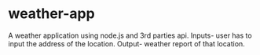 # weather-app
A weather application using node.js and 3rd parties api. 
Inputs- user has to input the address of the location.
Output- weather report of that location.